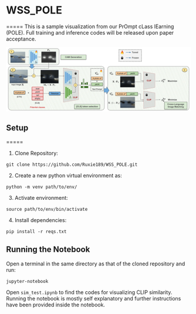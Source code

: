 # WSS_POLE
=====
This is a sample visualization from our  PrOmpt cLass lEarning (POLE). Full training and inference codes will be released upon paper acceptance.

![](assets\WACV-24-Jose-1.png)

## Setup
=====

1. Clone Repository:
```
git clone https://github.com/Ruxie189/WSS_POLE.git
```

2. Create a new python virtual environment as: 
```
python -m venv path/to/env/
```

3. Activate environment:
```
source path/to/env/bin/activate
```

4. Install dependencies:
```
pip install -r reqs.txt
```

## Running the Notebook
Open a terminal in the same directory as that of the cloned repository and run:
```
jupyter-notebook
```
Open ```sim_test.ipynb``` to find the codes for visualizing CLIP similarity. Running the notebook is mostly self explanatory and further instructions have been provided inside the notebook.